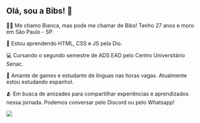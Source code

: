 ## Olá, sou a Bibs! 👋

  <p>🙋‍♀️ Me chamo Bianca, mas pode me chamar de Bibs! Tenho 27 anos e moro em São Paulo - SP. </p>
  <p>🌱 Estou aprendendo HTML, CSS e JS pela Dio. </p>
  <p>💻 Cursando o segundo semestre de ADS EAD pelo Centro Universitário Senac. </p>
  <p>💬 Amante de games e estudante de línguas nas horas vagas. Atualmente estou estudando espanhol. </p>
  <p>🫂 Em busca de amizades para compartilhar experiências e aprendizados nessa jornada. Podemos conversar pelo Discord ou pelo Whatsapp! </p> 

  <div> 
  <a href = "mailto:biancalimah98@gmail.com"><img src="https://img.shields.io/badge/-Gmail-%23333?style=for-the-badge&logo=gmail&logoColor=white" target="_blank"></a>
  </div>
